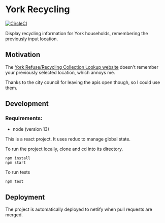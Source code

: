 # York Recycling


[![CircleCI](https://circleci.com/gh/aldreth/york-recycling.svg?style=svg)](https://circleci.com/gh/aldreth/york-recycling)

Display recycling information for York households, remembering the previously input location.

## Motivation

The [York Refuse/Recycling Collection Lookup website](https://bincollections.azurewebsites.net/) doesn't remember your previously selected location, which annoys me.

Thanks to the city council for leaving the apis open though, so I could use them.

## Development

### Requirements:
* node (version 13)

This is a react project. It uses redux to manage global state.

To run the project locally, clone and cd into its directory.

```
npm install
npm start
```

To run tests

```
npm test
```

## Deployment

The project is automatically deployed to netlify when pull requests are merged.
